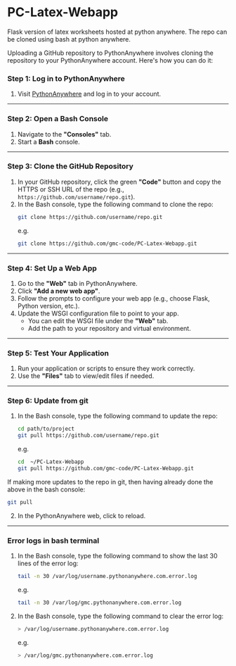 # PC-Latex-Webapp
Flask version of latex worksheets hosted at python anywhere.
The repo can be cloned using bash at python anywhere.

Uploading a GitHub repository to PythonAnywhere involves cloning the repository to your PythonAnywhere account. Here's how you can do it:

### Step 1: Log in to PythonAnywhere

1. Visit [PythonAnywhere](https://www.pythonanywhere.com/) and log in to your account.

----

### Step 2: Open a Bash Console

1. Navigate to the **"Consoles"** tab.
2. Start a **Bash** console.

----

### Step 3: Clone the GitHub Repository

1. In your GitHub repository, click the green **"Code"** button and copy the HTTPS or SSH URL of the repo (e.g., `https://github.com/username/repo.git`).
2. In the Bash console, type the following command to clone the repo:
   ```bash
   git clone https://github.com/username/repo.git
   ```
   e.g.
   ```bash
   git clone https://github.com/gmc-code/PC-Latex-Webapp.git
   ```
----

### Step 4: Set Up a Web App

1. Go to the **"Web"** tab in PythonAnywhere.
2. Click **"Add a new web app"**.
3. Follow the prompts to configure your web app (e.g., choose Flask, Python version, etc.).
4. Update the WSGI configuration file to point to your app.
   - You can edit the WSGI file under the **"Web"** tab.
   - Add the path to your repository and virtual environment.

----

### Step 5: Test Your Application

1. Run your application or scripts to ensure they work correctly.
2. Use the **"Files"** tab to view/edit files if needed.


----

### Step 6: Update from git

1. In the Bash console, type the following command to update the repo:

   ```bash
   cd path/to/project
   git pull https://github.com/username/repo.git
   ```
   e.g.
   ```bash
   cd  ~/PC-Latex-Webapp
   git pull https://github.com/gmc-code/PC-Latex-Webapp.git
   ```

If making more updates to the repo in git, then having already done the above in the bash console:

   ```bash
   git pull
   ```

2. In the PythonAnywhere web, click to reload.


----

### Error logs in bash terminal

1. In the Bash console, type the following command to show the last 30 lines of the error log:

   ```bash
   tail -n 30 /var/log/username.pythonanywhere.com.error.log
   ```
   e.g.
   ```bash
   tail -n 30 /var/log/gmc.pythonanywhere.com.error.log
   ```

2. In the Bash console, type the following command to clear the error log:

   ```bash
   > /var/log/username.pythonanywhere.com.error.log
   ```
   e.g.
   ```bash
   > /var/log/gmc.pythonanywhere.com.error.log
   ```


